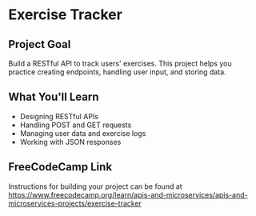 # Exercise Tracker

## Project Goal
Build a RESTful API to track users' exercises. This project helps you practice creating endpoints, handling user input, and storing data.

## What You'll Learn
- Designing RESTful APIs
- Handling POST and GET requests
- Managing user data and exercise logs
- Working with JSON responses

## FreeCodeCamp Link
Instructions for building your project can be found at https://www.freecodecamp.org/learn/apis-and-microservices/apis-and-microservices-projects/exercise-tracker
